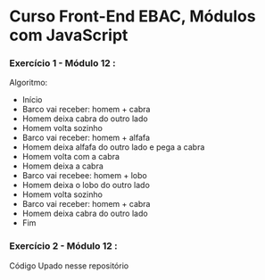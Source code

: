 # Curso Front-End EBAC, Módulos com JavaScript

### Exercício 1 - Módulo 12 :

Algoritmo:

- Início
- Barco vai receber: homem + cabra
- Homem deixa cabra do outro lado
- Homem volta sozinho
- Barco vai receber: homem + alfafa
- Homem deixa alfafa do outro lado e pega a cabra
- Homem volta com a cabra
- Homem deixa a cabra
- Barco vai recebee: homem + lobo
- Homem deixa o lobo do outro lado
- Homem volta sozinho
- Barco vai receber: homem + cabra
- Homem deixa cabra do outro lado
- Fim

### Exercício 2 - Módulo 12 :

Código Upado nesse repositório 
